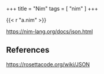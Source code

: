 +++
title = "Nim"
tags = [ "nim" ]
+++

{{< r "a.nim" >}}

<https://nim-lang.org/docs/json.html>

## References

<https://rosettacode.org/wiki/JSON>
